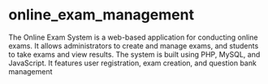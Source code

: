 # online_exam_management
The Online Exam System is a web-based application for conducting online exams. It allows administrators to create and manage exams, and students to take exams and view results. The system is built using PHP, MySQL, and JavaScript. It features user registration, exam creation, and question bank management
